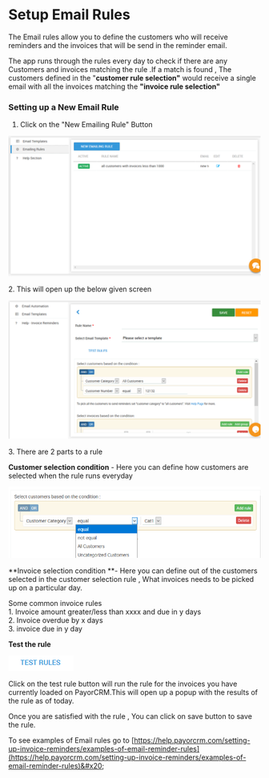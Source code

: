 # Setup Email Rules

The Email rules allow you to define the customers who will receive reminders and the invoices that will be send in the reminder email.

The app runs through the rules every day to check if there are any Customers and invoices matching the rule .If a match is found , The customers defined in the "**customer rule selection"** would receive a single email with all the invoices matching the **"invoice rule selection"**

### **Setting up a New Email Rule**

1. Click on the "New Emailing Rule" Button



![](../../.gitbook/assets/emailrules.PNG)

2\. This will open up the below given screen

![](<../../.gitbook/assets/image (31).png>)



3\. There are 2 parts to a rule

**Customer selection condition**  - Here you can define how customers are selected when the rule runs everyday&#x20;

![](<../../.gitbook/assets/image (22).png>)

**Invoice selection condition **- Here you can define out of the customers selected in the customer selection rule , What invoices needs to be picked up on a particular day.

Some common invoice rules\
1\. Invoice amount greater/less than xxxx and due in y days\
2\. Invoice overdue by x days\
3\. invoice due in y day



**Test the rule**

![](../../.gitbook/assets/testrules.PNG)

Click on the test rule button will run the rule for the invoices you have currently loaded on PayorCRM.This will open up a popup with the results of the rule as of today.

Once you are satisfied with the rule , You can click on save button to save the rule.

To see examples of Email rules go to [https://help.payorcrm.com/setting-up-invoice-reminders/examples-of-email-reminder-rules](https://help.payorcrm.com/setting-up-invoice-reminders/examples-of-email-reminder-rules)&#x20;

